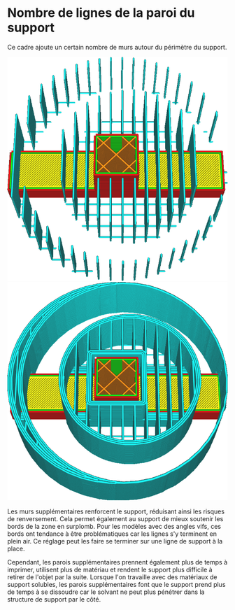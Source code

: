 Nombre de lignes de la paroi du support
===

Ce cadre ajoute un certain nombre de murs autour du périmètre du support.

![Pas de murs supplémentaires](../../../articles/images/support_wall_count_0.png)
![3 murs supplémentaires](../../../articles/images/support_wall_count_3.png)

Les murs supplémentaires renforcent le support, réduisant ainsi les risques de renversement. Cela permet également au support de mieux soutenir les bords de la zone en surplomb. Pour les modèles avec des angles vifs, ces bords ont tendance à être problématiques car les lignes s'y terminent en plein air. Ce réglage peut les faire se terminer sur une ligne de support à la place.

Cependant, les parois supplémentaires prennent également plus de temps à imprimer, utilisent plus de matériau et rendent le support plus difficile à retirer de l'objet par la suite. Lorsque l'on travaille avec des matériaux de support solubles, les parois supplémentaires font que le support prend plus de temps à se dissoudre car le solvant ne peut plus pénétrer dans la structure de support par le côté.

